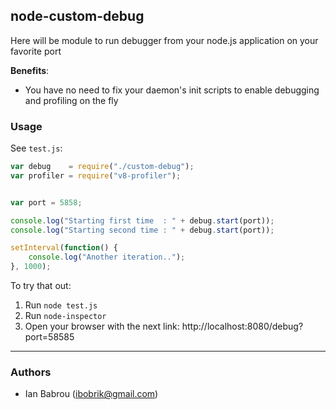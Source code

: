 ## node-custom-debug

Here will be module to run debugger from your node.js application on your favorite port

**Benefits**:

* You have no need to fix your daemon's init scripts to enable debugging and profiling on the fly

### Usage

See `test.js`:

```javascript
var debug    = require("./custom-debug");
var profiler = require("v8-profiler");


var port = 5858;

console.log("Starting first time  : " + debug.start(port));
console.log("Starting second time : " + debug.start(port));

setInterval(function() {
    console.log("Another iteration..");
}, 1000);
```

To try that out:

1. Run `node test.js`
2. Run `node-inspector`
3. Open your browser with the next link: http://localhost:8080/debug?port=58585

---
### Authors
- Ian Babrou (ibobrik@gmail.com)
